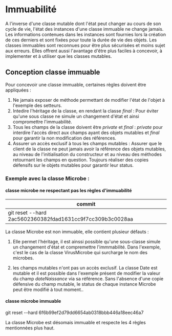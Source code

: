 # Immuabilit&#0233;
A l'inverse d'une classe mutable dont l'&#0233;tat peut changer au cours de son cycle de vie, l'&#0233;tat des instances d'une classe immuable ne change jamais. Les informations contenues dans les instances sont fournies lors la cr&#0233;ation de ces derniers et sont fix&#0233;es pour toute la dur&#0233;e de vie des objets.
Les classes immuables sont reconnues pour &#0234;tre plus s&#0233;curis&#0233;es et moins sujet aux erreurs. Elles offrent aussi l'avantage d'&#0234;tre plus faciles à concevoir, à implementer et à utiliser que les classes mutables.

## Conception classe immuable
Pour concevoir une classe immuable, certaines r&#0232;gles doivent &#0234;tre appliqu&#0233;es :

1. Ne jamais exposer de m&#0233;thode permettant de modifier l'&#0233;tat de l'objet à l'exemple des setteurs.
2. Intedire l'h&#0233;ritage de la classe, en rendant la classe *final* : Pour &#0233;viter qu'une sous classe ne simule un changement d'&#0233;tat et ainsi compromettre l'immuabilit&#0233;. 
3. Tous les champs de la classe doivent &#0234;tre *private* et *final* : *private* pour interdire l'acc&#0232;s direct aux champs ayant des objets mutables et *final* pour garantir la non modification des r&#0233;f&#0233;rences.
4. Assurer un acc&#0232;s exclusif à tous les champs mutables : Assurer que le client de la classe ne peut jamais avoir la r&#0233;f&#0233;rence des objets mutables, au niveau de l'initialisation du constructeur et au niveau des m&#0233;thodes retournant les champs en question. Toujours r&#0233;aliser des copies d&#0233;fensifs sur le objets mutables pour garantir leur status.

### Exemple avec la classe Microbe :

#### classe microbe ne respectant pas les r&#0232;gles d'immuabilit&#0233; 
| commit |
|  --------------------------------------------------------- |
|  git reset --hard 2ac5602360382fdad1631cc9f7cc309b3c0028aa |

La classe Microbe est non immuable, elle contient plusieur d&#0233;fauts :

1. Elle permet l'h&#0233;ritage, il est ainssi possible qu'une sous-classe simule un changement d'&#0233;tat et compremettre l'immmabilit&#0233;. 
Dans l'exemple, c'est le cas de la classe VirusMicrobe qui surcharge le nom des microbes.

2. les champs mutables n'ont pas un acc&#0232;s exclusif. La classe Date est mutable et il est possible dans l'exemple pr&#0233;sent de modifier la valeur du champ *dateNaissance*
via sa r&#0233;f&#0233;rence. Sans l'absence d'une copie d&#0233;fensive du champ mutable, le status de chaque instance Microbe peut &#0234;tre modifi&#0233; à tout moment..

#### classe microbe immuable
git reset --hard 6f6b99ef2d79dd6654ab0318bbb446a18eec46a7

La classe Microbe est d&#0233;somais immuable et respecte les 4 r&#0232;gles mentionn&#0233;es plus haut.




